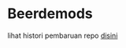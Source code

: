 # Beerdemods

lihat histori pembaruan repo [disini](https://github.com/prayogabrd/beerdemods/commits/main)